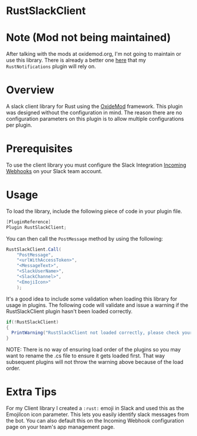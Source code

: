 # RustSlackClient

# Note (Mod not being maintained)
After talking with the mods at oxidemod.org, I'm not going to maintain or use this library. There is already a better one [here](http://oxidemod.org/plugins/slack.1952/) that my `RustNotifications` plugin will rely on.

# Overview

A slack client library for Rust using the [OxideMod](oxidemod.com) framework. This plugin was designed without the configuration in mind. The reason there are no configuration parameters on this plugin is to allow multiple configurations per plugin.

# Prerequisites

To use the client library you must configure the Slack Integration [Incoming Webhooks](https://api.slack.com/incoming-webhooks) on your Slack team account.

# Usage
To load the library, include the following piece of code in your plugin file.

```c#
[PluginReference]
Plugin RustSlackClient;
```
You can then call the `PostMessage` method by using the following:

```c#
RustSlackClient.Call(
    "PostMessage",
    "<urlWithAccessToken>",
    "<MessageText>",
    "<SlackUserName>",
    "<SlackChannel>",
    "<EmojiIcon>"
    );
```

It's a good idea to include some validation when loading this library for usage in plugins. The following code will validate and issue a warning if the RustSlackClient plugin hasn't been loaded correctly.

```c#
if(!RustSlackClient)
{
  PrintWarning("RustSlackClient not loaded correctly, please check your plugin directory for RustSlackClient.cs file");
}
```

NOTE: There is no way of ensuring load order of the plugins so you may want to rename the .cs file to ensure it gets loaded first. That way subsequent plugins will not throw the warning above because of the load order.

# Extra Tips
For my Client library I created a `:rust:` emoji in Slack and used this as the EmojiIcon icon parameter. This lets you easily identify slack messages from the bot. You can also default this on the Incoming Webhook configuration page on your team's app management page.
